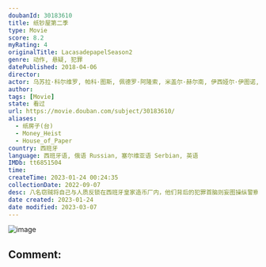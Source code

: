 ```yaml
---
doubanId: 30183610
title: 纸钞屋第二季
type: Movie
score: 8.2
myRating: 4
originalTitle: LacasadepapelSeason2
genre: 动作, 悬疑, 犯罪
datePublished: 2018-04-06
director: 
actor: 乌苏拉·科尔维罗, 帕科·图斯, 佩德罗·阿隆索, 米盖尔·赫尔南, 伊西娅尔·伊图诺, 恩里克·阿尔切, 玛利亚·佩德拉萨, 阿尔瓦罗·莫奇, 阿尔巴·弗洛雷斯, 海因米·洛伦特, 达尔科.佩里克
author: 
tags: [Movie]
state: 看过
url: https://movie.douban.com/subject/30183610/
aliases:
  - 纸房子(台)
  - Money_Heist
  - House_of_Paper
country: 西班牙
language: 西班牙语, 俄语 Russian, 塞尔维亚语 Serbian, 英语
IMDb: tt6851504
time: 
createTime: 2023-01-24 00:24:35
collectionDate: 2022-09-07
desc: 八名窃贼将自己与人质反锁在西班牙皇家造币厂内，他们背后的犯罪首脑则妄图操纵警察实现自己的计划。
date created: 2023-01-24
date modified: 2023-03-07
---
```


![image](p2519345758.jpg)

Comment:
---
